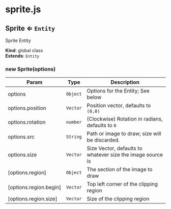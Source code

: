 # sprite.js
<a name="Sprite"></a>

## Sprite ⇐ <code>Entity</code>
Sprite Entity

**Kind**: global class  
**Extends**: <code>Entity</code>  
<a name="new_Sprite_new"></a>

### new Sprite(options)

| Param | Type | Description |
| --- | --- | --- |
| options | <code>Object</code> | Options for the Entity; See below |
| options.position | <code>Vector</code> | Position vector, defaults to `(0,0)` |
| options.rotation | <code>number</code> | (Clockwise) Rotation in radians, defaults to `0` |
| options.src | <code>String</code> | Path or image to draw; size will be discarded. |
| options.size | <code>Vector</code> | Size Vector, defaults to whatever size the image source is |
| [options.region] | <code>Object</code> | The section of the image to draw |
| [options.region.begin] | <code>Vector</code> | Top left corner of the clipping region |
| [options.region.size] | <code>Vector</code> | Size of the clipping region |

